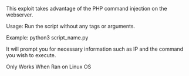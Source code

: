 This exploit takes advantage of the PHP command injection on the webserver.

Usage: Run the script without any tags or arguments.

Example: python3 script_name.py

It will prompt you for necessary information such as IP and the command you wish to execute.

Only Works When Ran on Linux OS
